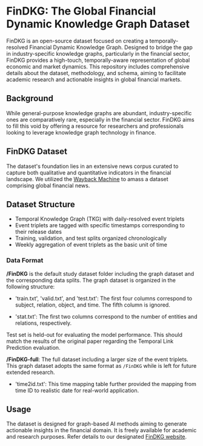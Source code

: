 
# FinDKG: The Global Financial Dynamic Knowledge Graph Dataset

FinDKG is an open-source dataset focused on creating a temporally-resolved Financial Dynamic Knowledge Graph. Designed to bridge the gap in industry-specific knowledge graphs, particularly in the financial sector, FinDKG provides a high-touch, temporally-aware representation of global economic and market dynamics. This repository includes comprehensive details about the dataset, methodology, and schema, aiming to facilitate academic research and actionable insights in global financial markets.

## Background

While general-purpose knowledge graphs are abundant, industry-specific ones are comparatively rare, especially in the financial sector. FinDKG aims to fill this void by offering a resource for researchers and professionals looking to leverage knowledge graph technology in finance.

## FinDKG Dataset

The dataset's foundation lies in an extensive news corpus curated to capture both qualitative and quantitative indicators in the financial landscape. We utilized the [Wayback Machine](https://web.archive.org/) to amass a dataset comprising global financial news.

## Dataset Structure

- Temporal Knowledge Graph (TKG) with daily-resolved event triplets
- Event triplets are tagged with specific timestamps corresponding to their release dates
- Training, validation, and test splits organized chronologically
- Weekly aggregation of event triplets as the basic unit of time

### Data Format

**/FinDKG** is the default study dataset folder including the graph dataset and the corresponding data splits. The graph dataset is organized in the following structure:

- 'train.txt', 'valid.txt', and 'test.txt': The first four columns correspond to subject, relation, object, and time. The fifth column is ignored.

- 'stat.txt': The first two columns correspond to the number of entities and relations, respectively.

Test set is held-out for evaluating the model performance. This should match the results of the original paper regarding the Temporal Link Prediction evaluation.

**/FinDKG-full**: The full dataset including a larger size of the event triplets. This graph dataset adopts the same format as `/FinDKG` while is left for future extended research.

- 'time2id.txt': This time mapping table further provided the mapping from time ID to realistic date for real-world application.

## Usage

The dataset is designed for graph-based AI methods aiming to generate actionable insights in the financial domain. It is freely available for academic and research purposes. Refer details to our designated [FinDKG website](https://xiaohui-victor-li.github.io/FinDKG/).

